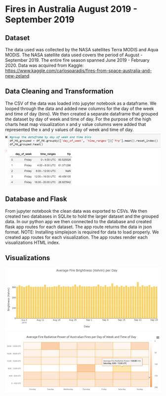 # Fires in Australia August 2019 - September 2019

## Dataset 
The data used was collected by the NASA satellites Terra MODIS and Aqua MODIS. The NASA satellite data used covers the period of August - September 2019. The entire fire season spanned June 2019 - February 2020. Data was acquired from Kaggle: https://www.kaggle.com/carlosparadis/fires-from-space-australia-and-new-zeland

## Data Cleaning and Transformation
The CSV of the data was loaded into jupyter notebook as a dataframe. We looped through the data and added new columns for the day of the week and time of day (bins). We then created a separate dataframe that grouped the dataset by day of week and time of day. For the purpose of the high charts heat map visualization x and y value columns were added that represented the x and y values of day of week and time of day.
![Dates](static/images/data_groupby.png)

## Database and Flask
From jupyter notebook the clean data was exported to CSVs. We then created two databases in SQLite to hold the larger dataset and the grouped data. In our python app we then connected to the database and created flask app routes for each dataset. The app route returns the data in json format. NOTE: Installing simplejson is required for data to load properly. We created app routes for each visualization. The app routes render each visualizations HTML index. 

## Visualizations
![Dates](static/images/bar_chart.PNG)
![Dates](static/images/heatmap.PNG)
